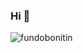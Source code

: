 ### Hi 👋

![fundobonitin](https://github.com/MaOtg/MaOtg/assets/79218443/24119e59-c48f-45c4-8cff-677cda7b2c78)

<!--
**MaOtg/MaOtg** is a ✨ _special_ ✨ repository because its `README.md` (this file) appears on your GitHub profile.

Here are some ideas to get you started:

- 🔭 I’m currently working on ...
- 🌱 I’m currently learning ...
- 👯 I’m looking to collaborate on ...
- 🤔 I’m looking for help with ...
- 💬 Ask me about ...
- 📫 How to reach me: ...
- 😄 Pronouns: ...
- ⚡ Fun fact: ...
-->

